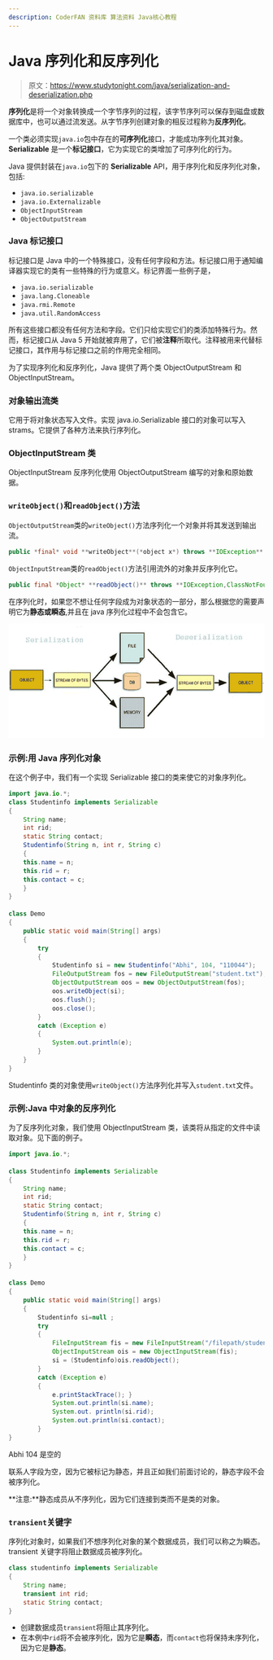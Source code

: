 ```yaml
---
description: CoderFAN 资料库 算法资料 Java核心教程
---
```


# Java 序列化和反序列化

> 原文：<https://www.studytonight.com/java/serialization-and-deserialization.php>

**序列化**是将一个对象转换成一个字节序列的过程，该字节序列可以保存到磁盘或数据库中，也可以通过流发送。从字节序列创建对象的相反过程称为**反序列化**。

一个类必须实现`java.io`包中存在的**可序列化**接口，才能成功序列化其对象。 **Serializable** 是一个**标记接口**，它为实现它的类增加了可序列化的行为。

Java 提供封装在`java.io`包下的 **Serializable** API，用于序列化和反序列化对象，包括:

*   `java.io.serializable`
*   `java.io.Externalizable`
*   `ObjectInputStream`
*   `ObjectOutputStream`

### Java 标记接口

标记接口是 Java 中的一个特殊接口，没有任何字段和方法。标记接口用于通知编译器实现它的类有一些特殊的行为或意义。标记界面一些例子是，

*   `java.io.serializable`
*   `java.lang.Cloneable`
*   `java.rmi.Remote`
*   `java.util.RandomAccess`

所有这些接口都没有任何方法和字段。它们只给实现它们的类添加特殊行为。然而，标记接口从 Java 5 开始就被弃用了，它们被**注释**所取代。注释被用来代替标记接口，其作用与标记接口之前的作用完全相同。

为了实现序列化和反序列化，Java 提供了两个类 ObjectOutputStream 和 ObjectInputStream。

### 对象输出流类

它用于将对象状态写入文件。实现 java.io.Serializable 接口的对象可以写入 strams。它提供了各种方法来执行序列化。

### ObjectInputStream 类

ObjectInputStream 反序列化使用 ObjectOutputStream 编写的对象和原始数据。

### `writeObject()`和`readObject()`方法

`ObjectOutputStream`类的`writeObject()`方法序列化一个对象并将其发送到输出流。

```java
public *final* void **writeObject**(*object x*) throws **IOException**
```

`ObjectInputStream`类的`readObject()`方法引用流外的对象并反序列化它。

```java
public final *Object* **readObject()** throws **IOException,ClassNotFoundException**
```

在序列化时，如果您不想让任何字段成为对象状态的一部分，那么根据您的需要声明它为**静态或瞬态**,并且在 java 序列化过程中不会包含它。

![serialization and deserialization of objects](img/2597d80b74d0ab3c774f28b98769a348.png)

### 示例:用 Java 序列化对象

在这个例子中，我们有一个实现 Serializable 接口的类来使它的对象序列化。

```java
import java.io.*;
class Studentinfo implements Serializable
{
    String name;
    int rid;
    static String contact;
    Studentinfo(String n, int r, String c)
    {
    this.name = n;
    this.rid = r;
    this.contact = c;
    }
}

class Demo
{
    public static void main(String[] args)
    {
        try
        {
            Studentinfo si = new Studentinfo("Abhi", 104, "110044");
            FileOutputStream fos = new FileOutputStream("student.txt");
            ObjectOutputStream oos = new ObjectOutputStream(fos);
            oos.writeObject(si);
            oos.flush();
            oos.close();
        }
        catch (Exception e)
        {
            System.out.println(e);
        }
    }
} 
```

Studentinfo 类的对象使用`writeObject()`方法序列化并写入`student.txt`文件。

### 示例:Java 中对象的反序列化

为了反序列化对象，我们使用 ObjectInputStream 类，该类将从指定的文件中读取对象。见下面的例子。

```java
import java.io.*;

class Studentinfo implements Serializable
{
    String name;
    int rid;
    static String contact;
    Studentinfo(String n, int r, String c)
    {
    this.name = n;
    this.rid = r;
    this.contact = c;
    }
}

class Demo
{
    public static void main(String[] args)
    {
        Studentinfo si=null ;
        try
        {
            FileInputStream fis = new FileInputStream("/filepath/student.txt");
            ObjectInputStream ois = new ObjectInputStream(fis);
            si = (Studentinfo)ois.readObject();
        }
        catch (Exception e)
        {
            e.printStackTrace(); }
            System.out.println(si.name);
            System.out. println(si.rid);
            System.out.println(si.contact);
        }
} 
```

Abhi 104 是空的

联系人字段为空，因为它被标记为静态，并且正如我们前面讨论的，静态字段不会被序列化。

**注意:**静态成员从不序列化，因为它们连接到类而不是类的对象。

### `transient`关键字

序列化对象时，如果我们不想序列化对象的某个数据成员，我们可以称之为瞬态。transient 关键字将阻止数据成员被序列化。

```java
class studentinfo implements Serializable 
{
    String name;
    transient int rid;
    static String contact;
}
```

*   创建数据成员`transient`将阻止其序列化。
*   在本例中`rid`将不会被序列化，因为它是**瞬态**，而`contact`也将保持未序列化，因为它是**静态**。